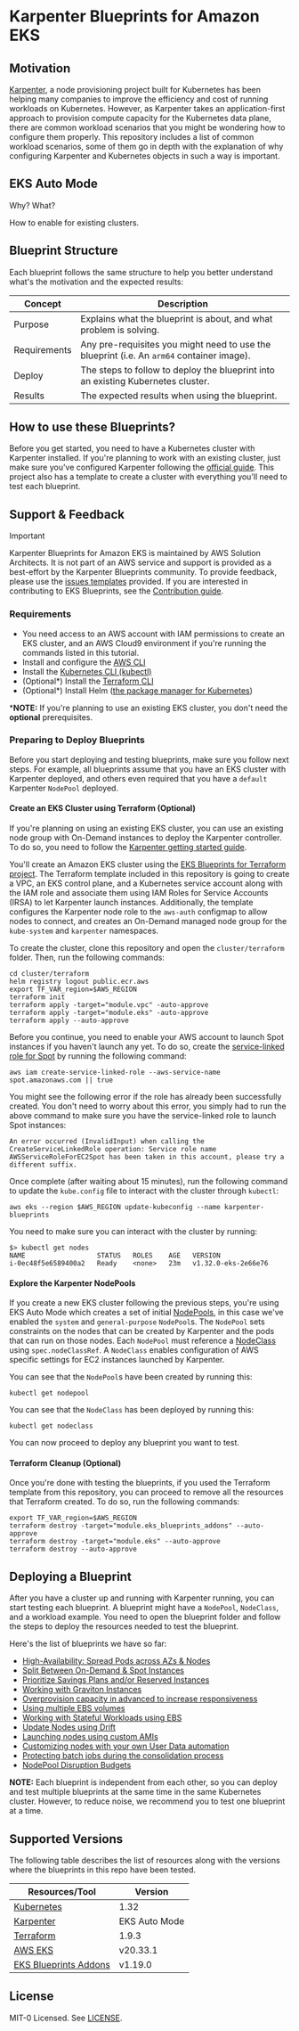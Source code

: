 # Karpenter Blueprints for Amazon EKS

## Motivation
[Karpenter](https://karpenter.sh/), a node provisioning project built for Kubernetes has been helping many companies to improve the efficiency and cost of running workloads on Kubernetes. However, as Karpenter takes an application-first approach to provision compute capacity for the Kubernetes data plane, there are common workload scenarios that you might be wondering how to configure them properly. This repository includes a list of common workload scenarios, some of them go in depth with the explanation of why configuring Karpenter and Kubernetes objects in such a way is important.

## EKS Auto Mode
Why? What? 

How to enable for existing clusters.

## Blueprint Structure
Each blueprint follows the same structure to help you better understand what's the motivation and the expected results:

| Concept        | Description                                                                                     |
| -------------- | ----------------------------------------------------------------------------------------------- |
| Purpose        | Explains what the blueprint is about, and what problem is solving.                              |
| Requirements   | Any pre-requisites you might need to use the blueprint (i.e. An `arm64` container image).       |
| Deploy         | The steps to follow to deploy the blueprint into an existing Kubernetes cluster.                |
| Results        | The expected results when using the blueprint.                                                  |

## How to use these Blueprints?
Before you get started, you need to have a Kubernetes cluster with Karpenter installed. If you're planning to work with an existing cluster, just make sure you've configured Karpenter following the [official guide](https://karpenter.sh/docs/getting-started/getting-started-with-karpenter/). This project also has a template to create a cluster with everything you'll need to test each blueprint.

## Support & Feedback

> [!IMPORTANT]
> Karpenter Blueprints for Amazon EKS is maintained by AWS Solution Architects. It is not part of an AWS
> service and support is provided as a best-effort by the Karpenter Blueprints community. To provide feedback,
> please use the [issues templates](https://github.com/aws-samples/karpenter-blueprints/issues)
> provided. If you are interested in contributing to EKS Blueprints, see the
> [Contribution guide](https://github.com/aws-samples/karpenter-blueprints/blob/main/CONTRIBUTING.md).

### Requirements

* You need access to an AWS account with IAM permissions to create an EKS cluster, and an AWS Cloud9 environment if you're running the commands listed in this tutorial.
* Install and configure the [AWS CLI](https://docs.aws.amazon.com/cli/latest/userguide/getting-started-install.html)
* Install the [Kubernetes CLI (kubectl)](https://kubernetes.io/docs/tasks/tools/install-kubectl-linux/)
* (Optional*) Install the [Terraform CLI](https://developer.hashicorp.com/terraform/tutorials/aws-get-started/install-cli)
* (Optional*) Install Helm ([the package manager for Kubernetes](https://helm.sh/docs/intro/install/))

***NOTE:** If you're planning to use an existing EKS cluster, you don't need the **optional** prerequisites.

### Preparing to Deploy Blueprints
Before you start deploying and testing blueprints, make sure you follow next steps. For example, all blueprints assume that you have an EKS cluster with Karpenter deployed, and others even required that you have a `default` Karpenter `NodePool` deployed.

#### Create an EKS Cluster using Terraform (Optional)

If you're planning on using an existing EKS cluster, you can use an existing node group with On-Demand instances to deploy the Karpenter controller. To do so, you need to follow the [Karpenter getting started guide](https://karpenter.sh/docs/getting-started/).

You'll create an Amazon EKS cluster using the [EKS Blueprints for Terraform project](https://github.com/aws-ia/terraform-aws-eks-blueprints). The Terraform template included in this repository is going to create a VPC, an EKS control plane, and a Kubernetes service account along with the IAM role and associate them using IAM Roles for Service Accounts (IRSA) to let Karpenter launch instances. Additionally, the template configures the Karpenter node role to the `aws-auth` configmap to allow nodes to connect, and creates an On-Demand managed node group for the `kube-system` and `karpenter` namespaces.

To create the cluster, clone this repository and open the `cluster/terraform` folder. Then, run the following commands:

```
cd cluster/terraform
helm registry logout public.ecr.aws
export TF_VAR_region=$AWS_REGION
terraform init
terraform apply -target="module.vpc" -auto-approve
terraform apply -target="module.eks" -auto-approve
terraform apply --auto-approve
```

Before you continue, you need to enable your AWS account to launch Spot instances if you haven't launch any yet. To do so, create the [service-linked role for Spot](https://docs.aws.amazon.com/AWSEC2/latest/UserGuide/spot-requests.html#service-linked-roles-spot-instance-requests) by running the following command:

```
aws iam create-service-linked-role --aws-service-name spot.amazonaws.com || true
```

You might see the following error if the role has already been successfully created. You don't need to worry about this error, you simply had to run the above command to make sure you have the service-linked role to launch Spot instances:

```
An error occurred (InvalidInput) when calling the CreateServiceLinkedRole operation: Service role name AWSServiceRoleForEC2Spot has been taken in this account, please try a different suffix.
```

Once complete (after waiting about 15 minutes), run the following command to update the `kube.config` file to interact with the cluster through `kubectl`:

```
aws eks --region $AWS_REGION update-kubeconfig --name karpenter-blueprints
```

You need to make sure you can interact with the cluster by running:

```
$> kubectl get nodes
NAME                  STATUS   ROLES    AGE   VERSION
i-0ec48f5e6589400a2   Ready    <none>   23m   v1.32.0-eks-2e66e76
```

#### Explore the Karpenter NodePools

If you create a new EKS cluster following the previous steps, you're using EKS Auto Mode which creates a set of initial [NodePools](https://karpenter.sh/docs/concepts/nodepools/), in this case we've enabled the `system` and `general-purpose` `NodePool`s. The `NodePool` sets constraints on the nodes that can be created by Karpenter and the pods that can run on those nodes. Each `NodePool` must reference a [NodeClass](https://karpenter.sh/preview/concepts/nodeclasses/) using `spec.nodeClassRef`. A `NodeClass` enables configuration of AWS specific settings for EC2 instances launched by Karpenter. 

You can see that the `NodePool`s have been created by running this:

```
kubectl get nodepool
```

You can see that the `NodeClass` has been deployed by running this:

```
kubectl get nodeclass
```

You can now proceed to deploy any blueprint you want to test.

#### Terraform Cleanup  (Optional)

Once you're done with testing the blueprints, if you used the Terraform template from this repository, you can proceed to remove all the resources that Terraform created. To do so, run the following commands:

```
export TF_VAR_region=$AWS_REGION
terraform destroy -target="module.eks_blueprints_addons" --auto-approve
terraform destroy -target="module.eks" --auto-approve
terraform destroy --auto-approve
```

## Deploying a Blueprint

After you have a cluster up and running with Karpenter running, you can start testing each blueprint. A blueprint might have a `NodePool`, `NodeClass`, and a workload example. You need to open the blueprint folder and follow the steps to deploy the resources needed to test the blueprint.

Here's the list of blueprints we have so far:

* [High-Availability: Spread Pods across AZs & Nodes](/blueprints/ha-az-nodes/)
* [Split Between On-Demand & Spot Instances](/blueprints/od-spot-split/)
* [Prioritize Savings Plans and/or Reserved Instances](/blueprints/saving-plans/)
* [Working with Graviton Instances](/blueprints/graviton)
* [Overprovision capacity in advanced to increase responsiveness](/blueprints/overprovision/)
* [Using multiple EBS volumes](/blueprints/multi-ebs/)
* [Working with Stateful Workloads using EBS](/blueprints/stateful/)
* [Update Nodes using Drift](/blueprints/update-nodes-with-drift/)
* [Launching nodes using custom AMIs](/blueprints/custom-ami/)
* [Customizing nodes with your own User Data automation](/blueprints/userdata/)
* [Protecting batch jobs during the consolidation process](/blueprints/batch-jobs/)
* [NodePool Disruption Budgets](/blueprints/disruption-budgets/)

**NOTE:** Each blueprint is independent from each other, so you can deploy and test multiple blueprints at the same time in the same Kubernetes cluster. However, to reduce noise, we recommend you to test one blueprint at a time.

## Supported Versions

The following table describes the list of resources along with the versions where the blueprints in this repo have been tested.

| Resources/Tool  | Version             |
| --------------- | ------------------- |
| [Kubernetes](https://kubernetes.io/releases/)      | 1.32                |
| [Karpenter](https://github.com/aws/karpenter/releases)       | EKS Auto Mode            |
| [Terraform](https://github.com/hashicorp/terraform/releases)       | 1.9.3            |
| [AWS EKS](https://github.com/terraform-aws-modules/terraform-aws-eks/releases)  | v20.33.1             |
| [EKS Blueprints Addons](https://github.com/aws-ia/terraform-aws-eks-blueprints-addons/releases)  | v1.19.0              |

## License

MIT-0 Licensed. See [LICENSE](/LICENSE).
